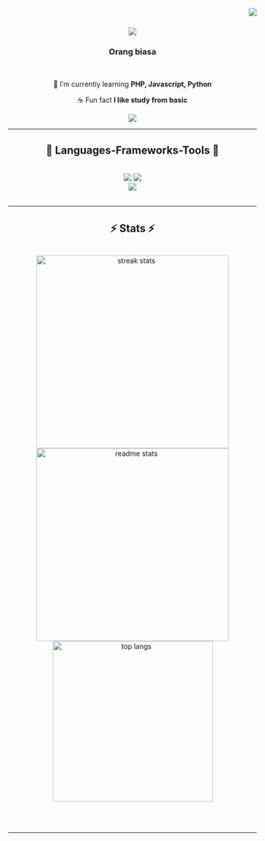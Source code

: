 <img align="right" src="https://visitor-badge.laobi.icu/badge?page_id=AriSyafri.AriSyafri" />

<h1 align="center">
    <img src="https://readme-typing-svg.herokuapp.com/?font=Righteous&size=35&center=true&vCenter=true&width=500&height=70&duration=4000&lines=Hi+There!+👋;+I'm+Ari+Syafri!;" />
</h1>

<h3 align="center">Orang biasa</h3>

<br/>

<div align="center">
 
  📜 I’m currently learning **PHP, Javascript, Python**

  ☕ Fun fact **I like study from basic**

 </div>
 
<div align="center"> 
  <a href="https://myari.my.id/" target="_blank">
     <img src="https://img.shields.io/badge/Portfolio-FF5722?style=for-the-badge&logo=todoist&logoColor=white" target="_blank" /> <!-- sqlite, safari, google-chrome are other good icon options -->
  </a>
</div>
 <hr/>
 
<h2 align="center">🔨 Languages-Frameworks-Tools 🔨</h2>
<br/>
<div align="center">
    <img src="https://skillicons.dev/icons?i=bootstrap,html,css,vscode,github,figma,git,arduino,java" />
    <img src="https://skillicons.dev/icons?i=python,javascript" /><br>
    <img src="https://skillicons.dev/icons?i=nodejs,java,mysql,laravel,mongodb,react" /><br>
</div>

<br/>
<hr/>

<h2 align="center">⚡ Stats ⚡</h2>
<br>
<div align=center>
  <img width=390 src="https://streak-stats.demolab.com/?user=AriSyafri&count_private=true&theme=react&border_radius=10" alt="streak stats"/>

  <img width=390 src="https://github-readme-stats.vercel.app/api?username=AriSyafri&count_private=true&show_icons=true&theme=react&rank_icon=github&border_radius=10" alt="readme stats" />
  <br/>
  <img width=325 align="center" src="https://github-readme-stats.vercel.app/api/top-langs/?username=AriSyafri&hide=HTML&langs_count=8&layout=compact&theme=react&border_radius=10&size_weight=0.5&count_weight=0.5&exclude_repo=github-readme-stats" alt="top langs" />
</div>

<br/><br/>

<hr/>

<br/>

<br/>
